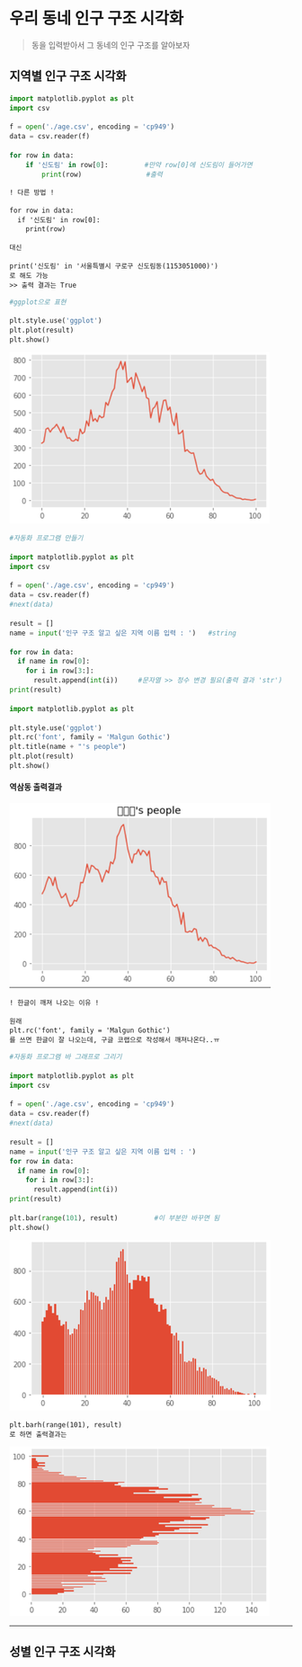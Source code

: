 # 우리 동네 인구 구조  시각화

> 동을 입력받아서 그 동네의 인구 구조를 알아보자



## 지역별 인구 구조 시각화

```python
import matplotlib.pyplot as plt
import csv

f = open('./age.csv', encoding = 'cp949')
data = csv.reader(f)

for row in data:
    if '신도림' in row[0]:			#만약 row[0]에 신도림이 들어가면
        print(row)				  #출력
```

```
! 다른 방법 !

for row in data:
  if '신도림' in row[0]:
    print(row)
    
대신 

print('신도림' in '서울특별시 구로구 신도림동(1153051000)')
로 해도 가능
>> 출력 결과는 True
```



```python
#ggplot으로 표현

plt.style.use('ggplot')
plt.plot(result)
plt.show()
```

![image-20220105230841954](Population_Density.assets/image-20220105230841954.png)



```python
#자동화 프로그램 만들기

import matplotlib.pyplot as plt
import csv

f = open('./age.csv', encoding = 'cp949')
data = csv.reader(f)
#next(data)

result = []
name = input('인구 구조 알고 싶은 지역 이름 입력 : ')   #string

for row in data:
  if name in row[0]:
    for i in row[3:]:
      result.append(int(i))     #문자열 >> 정수 변경 필요(출력 결과 'str')
print(result)

import matplotlib.pyplot as plt

plt.style.use('ggplot')
plt.rc('font', family = 'Malgun Gothic')
plt.title(name + "'s people")
plt.plot(result)
plt.show()
```

#### 역삼동 출력결과

![image-20220105231115254](Population_Density.assets/image-20220105231115254.png)

```
! 한글이 깨져 나오는 이유 !

원래 
plt.rc('font', family = 'Malgun Gothic')
를 쓰면 한글이 잘 나오는데, 구글 코랩으로 작성해서 깨져나온다..ㅠ
```

 

```python
#자동화 프로그램 바 그래프로 그리기

import matplotlib.pyplot as plt
import csv

f = open('./age.csv', encoding = 'cp949')
data = csv.reader(f)
#next(data)

result = []
name = input('인구 구조 알고 싶은 지역 이름 입력 : ')
for row in data:
  if name in row[0]:
    for i in row[3:]:
      result.append(int(i))    
print(result)

plt.bar(range(101), result)			#이 부분만 바꾸면 됨
plt.show()
```

![image-20220105231341892](Population_Density.assets/image-20220105231341892.png)



```
plt.barh(range(101), result)
로 하면 출력결과는
```

![image-20220105231425491](Population_Density.assets/image-20220105231425491.png)

 

---

## 성별 인구 구조 시각화